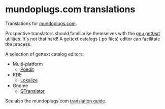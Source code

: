 mundoplugs.com translations
===========================

Translations for [mundoplugs.com][1].

Prospective translators should familiarise themselves with the 
[gnu gettext utilities][2]. It's not that hard! A gettext catalogs (.po files) 
editor can facilitate the process.

A selection of gettext catalog editors:

 * Multi-platform
   * [Poedit][3]
 * KDE
   * [Lokalize][4]
 * Gnome
   * [GTranslator][5]

See also the mundoplugs.com [translation guide][6].

[1]: http://mundoplugs.com/
[2]: https://www.gnu.org/software/gettext/manual/gettext.html
[3]: http://www.poedit.net/
[4]: http://userbase.kde.org/Lokalize
[5]: http://gtranslator.sourceforge.net/
[6]: http://mundoplugs.com/en/about#translation


